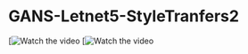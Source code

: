 # GANS-Letnet5-StyleTranfers2
[![Watch the video](https://youtu.be/OFroJh6pm8o)
[![Watch the video](https://youtu.be/z14PRjIu_UE)
